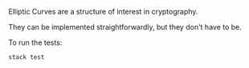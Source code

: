 Elliptic Curves are a structure of interest in cryptography.

They can be implemented straightforwardly, but they don't have
to be.

To run the tests:

   ```stack test```
